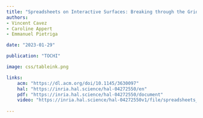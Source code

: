 ```yaml
---
title: "Spreadsheets on Interactive Surfaces: Breaking through the Grid with the Pen"
authors:
- Vincent Cavez
- Caroline Appert
- Emmanuel Pietriga

date: "2023-01-29"

publication: "TOCHI"

image: css/tableink.png

links:
    acm: "https://dl.acm.org/doi/10.1145/3630097"
    hal: "https://inria.hal.science/hal-04272550/en"
    pdf: "https://inria.hal.science/hal-04272550/document"
    video: "https://inria.hal.science/hal-04272550v1/file/spreadsheets_on_interactive_surfaces.mp4"
    
---
```

